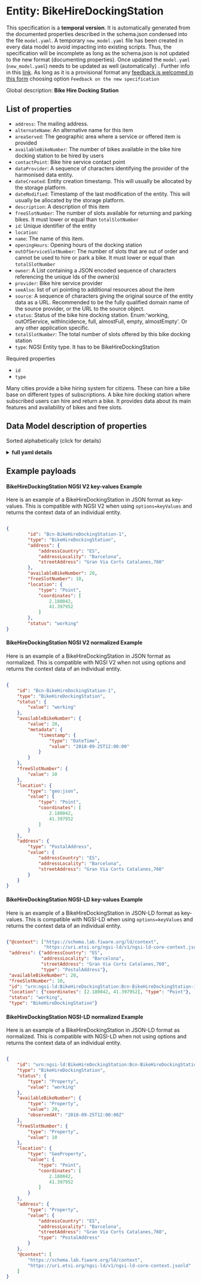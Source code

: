 Entity: BikeHireDockingStation  
==============================  
This specification is a **temporal version**. It is automatically generated from the  documented properties described in the schema.json condensed into the file `model.yaml`. A temporary `new_model.yaml` file has been created in every data model to avoid impacting into existing scripts. Thus, the specification will be incomplete as long as the schema.json is not updated to the new format (documenting properties). Once updated the `model.yaml` (`new_model.yaml`) needs to be updated as well (automatically) . Further info in this [link](https://github.com/smart-data-models/data-models/blob/master/specs/warning_message_new_spec.md). As long as it is a provisional format any [feedback is welcomed in this form](https://smartdatamodels.org/index.php/submit-an-issue-2/) choosing option `Feedback on the new specification`  
Global description: **Bike Hire Docking Station**  

## List of properties  

- `address`: The mailing address.  - `alternateName`: An alternative name for this item  - `areaServed`: The geographic area where a service or offered item is provided  - `availableBikeNumber`: The number of bikes available in the bike hire docking station to be hired by users  - `contactPoint`: Bike hire service contact point  - `dataProvider`: A sequence of characters identifying the provider of the harmonised data entity.  - `dateCreated`: Entity creation timestamp. This will usually be allocated by the storage platform.  - `dateModified`: Timestamp of the last modification of the entity. This will usually be allocated by the storage platform.  - `description`: A description of this item  - `freeSlotNumber`: The number of slots available for returning and parking bikes. It must lower or equal than `totalSlotNumber`  - `id`: Unique identifier of the entity  - `location`:   - `name`: The name of this item.  - `openingHours`: Opening hours of the docking station  - `outOfServiceSlotNumber`: The number of slots that are out of order and cannot be used to hire or park a bike. It must lower or equal than `totalSlotNumber`  - `owner`: A List containing a JSON encoded sequence of characters referencing the unique Ids of the owner(s)  - `provider`: Bike hire service provider  - `seeAlso`: list of uri pointing to additional resources about the item  - `source`: A sequence of characters giving the original source of the entity data as a URL. Recommended to be the fully qualified domain name of the source provider, or the URL to the source object.  - `status`: Status of the bike hire docking station. Enum:'working, outOfService, withIncidence, full, almostFull, empty, almostEmpty'. Or any other application specific.  - `totalSlotNumber`: The total number of slots offered by this bike docking station  - `type`: NGSI Entity type. It has to be BikeHireDockingStation    
Required properties  
- `id`  - `type`    
Many cities provide a bike hiring system for citizens. These can hire a bike base on different types of subscriptions. A bike hire docking station where subscribed users can hire and return a bike. It provides data about its main features and availability of bikes and free slots.  
## Data Model description of properties  
Sorted alphabetically (click for details)  
<details><summary><strong>full yaml details</strong></summary>    
```yaml  
BikeHireDockingStation:    
  description: 'Bike Hire Docking Station'    
  properties:    
    address:    
      description: 'The mailing address.'    
      properties:    
        addressCountry:    
          description: 'Property. The country. For example, Spain. Model:''https://schema.org/Text'''    
          type: string    
        addressLocality:    
          description: 'Property. The locality in which the street address is, and which is in the region. Model:''https://schema.org/Text'''    
          type: string    
        addressRegion:    
          description: 'Property. The region in which the locality is, and which is in the country. Model:''https://schema.org/Text'''    
          type: string    
        areaServed:    
          description: 'Property. The geographic area where a service or offered item is provided. Model:''https://schema.org/Text'''    
          type: string    
        postOfficeBoxNumber:    
          description: 'Property. The post office box number for PO box addresses. For example, Spain. Model:''https://schema.org/Text'''    
          type: string    
        postalCode:    
          description: 'Property. The postal code. For example, Spain. Model:''https://schema.org/Text'''    
          type: string    
        streetAddress:    
          description: 'Property. The street address. Model:''https://schema.org/Text'''    
          type: string    
      type: Property    
    alternateName:    
      description: 'An alternative name for this item'    
      type: Property    
    areaServed:    
      description: 'The geographic area where a service or offered item is provided'    
      type: Property    
      x-ngsi:    
        model: https://schema.org/Text    
    availableBikeNumber:    
      description: 'The number of bikes available in the bike hire docking station to be hired by users'    
      minimum: 0    
      type: Property    
      x-ngsi:    
        model: https://schema.org/Number.    
    contactPoint:    
      description: 'Bike hire service contact point'    
      type: Property    
      x-ngsi:    
        model: https://schema.org/contactPoint    
    dataProvider:    
      description: 'A sequence of characters identifying the provider of the harmonised data entity.'    
      type: Property    
    dateCreated:    
      description: 'Entity creation timestamp. This will usually be allocated by the storage platform.'    
      format: date-time    
      type: Property    
    dateModified:    
      description: 'Timestamp of the last modification of the entity. This will usually be allocated by the storage platform.'    
      format: date-time    
      type: Property    
    description:    
      description: 'A description of this item'    
      type: Property    
    freeSlotNumber:    
      description: 'The number of slots available for returning and parking bikes. It must lower or equal than `totalSlotNumber`'    
      minimum: 0    
      type: Property    
      x-ngsi:    
        model: https://schema.org/Number.    
    id:    
      anyOf: &bikehiredockingstation_-_properties_-_owner_-_items_-_anyof    
        - description: 'Property. Identifier format of any NGSI entity'    
          maxLength: 256    
          minLength: 1    
          pattern: ^[\w\-\.\{\}\$\+\*\[\]`|~^@!,:\\]+$    
          type: string    
        - description: 'Property. Identifier format of any NGSI entity'    
          format: uri    
          type: string    
      description: 'Unique identifier of the entity'    
      type: Property    
    location:    
      $id: https://geojson.org/schema/Geometry.json    
      $schema: "http://json-schema.org/draft-07/schema#"    
      oneOf:    
        - properties:    
            bbox:    
              items:    
                type: number    
              minItems: 4    
              type: array    
            coordinates:    
              items:    
                type: number    
              minItems: 2    
              type: array    
            type:    
              enum:    
                - Point    
              type: string    
          required:    
            - type    
            - coordinates    
          title: 'GeoJSON Point'    
          type: object    
        - properties:    
            bbox:    
              items:    
                type: number    
              minItems: 4    
              type: array    
            coordinates:    
              items:    
                items:    
                  type: number    
                minItems: 2    
                type: array    
              minItems: 2    
              type: array    
            type:    
              enum:    
                - LineString    
              type: string    
          required:    
            - type    
            - coordinates    
          title: 'GeoJSON LineString'    
          type: object    
        - properties:    
            bbox:    
              items:    
                type: number    
              minItems: 4    
              type: array    
            coordinates:    
              items:    
                items:    
                  items:    
                    type: number    
                  minItems: 2    
                  type: array    
                minItems: 4    
                type: array    
              type: array    
            type:    
              enum:    
                - Polygon    
              type: string    
          required:    
            - type    
            - coordinates    
          title: 'GeoJSON Polygon'    
          type: object    
        - properties:    
            bbox:    
              items:    
                type: number    
              minItems: 4    
              type: array    
            coordinates:    
              items:    
                items:    
                  type: number    
                minItems: 2    
                type: array    
              type: array    
            type:    
              enum:    
                - MultiPoint    
              type: string    
          required:    
            - type    
            - coordinates    
          title: 'GeoJSON MultiPoint'    
          type: object    
        - properties:    
            bbox:    
              items:    
                type: number    
              minItems: 4    
              type: array    
            coordinates:    
              items:    
                items:    
                  items:    
                    type: number    
                  minItems: 2    
                  type: array    
                minItems: 2    
                type: array    
              type: array    
            type:    
              enum:    
                - MultiLineString    
              type: string    
          required:    
            - type    
            - coordinates    
          title: 'GeoJSON MultiLineString'    
          type: object    
        - properties:    
            bbox:    
              items:    
                type: number    
              minItems: 4    
              type: array    
            coordinates:    
              items:    
                items:    
                  items:    
                    items:    
                      type: number    
                    minItems: 2    
                    type: array    
                  minItems: 4    
                  type: array    
                type: array    
              type: array    
            type:    
              enum:    
                - MultiPolygon    
              type: string    
          required:    
            - type    
            - coordinates    
          title: 'GeoJSON MultiPolygon'    
          type: object    
      title: 'GeoJSON Geometry'    
    name:    
      description: 'The name of this item.'    
      type: Property    
    openingHours:    
      description: 'Opening hours of the docking station'    
      type: Property    
      x-ngsi:    
        model: http://schema.org/openingHours.    
    outOfServiceSlotNumber:    
      description: 'The number of slots that are out of order and cannot be used to hire or park a bike. It must lower or equal than `totalSlotNumber`'    
      minimum: 0    
      type: Property    
      x-ngsi:    
        model: https://schema.org/Number.    
    owner:    
      description: 'A List containing a JSON encoded sequence of characters referencing the unique Ids of the owner(s)'    
      items:    
        anyOf: *bikehiredockingstation_-_properties_-_owner_-_items_-_anyof    
        description: 'Property. Unique identifier of the entity'    
      type: Property    
    provider:    
      description: 'Bike hire service provider'    
      type: Property    
      x-ngsi:    
        model: https://schema.org/provider.    
    seeAlso:    
      description: 'list of uri pointing to additional resources about the item'    
      oneOf:    
        - items:    
            - format: uri    
              type: string    
          minItems: 1    
          type: array    
        - format: uri    
          type: string    
      type: Property    
    source:    
      description: 'A sequence of characters giving the original source of the entity data as a URL. Recommended to be the fully qualified domain name of the source provider, or the URL to the source object.'    
      type: Property    
    status:    
      description: 'Status of the bike hire docking station. Enum:''working, outOfService, withIncidence, full, almostFull, empty, almostEmpty''. Or any other application specific.'    
      enum:    
        - almostEmpty    
        - almostFull    
        - empty    
        - full    
        - outOfService    
        - withIncidence    
        - working    
      type: Property    
      x-ngsi:    
        model: https://schema.org/Number    
    totalSlotNumber:    
      description: 'The total number of slots offered by this bike docking station'    
      minimum: 0    
      type: Property    
      x-ngsi:    
        model: https://schema.org/Number.    
    type:    
      description: 'NGSI Entity type. It has to be BikeHireDockingStation'    
      enum:    
        - BikeHireDockingStation    
      type: Property    
  required:    
    - id    
    - type    
  type: object    
```  
</details>    
## Example payloads    
#### BikeHireDockingStation NGSI V2 key-values Example    
Here is an example of a BikeHireDockingStation in JSON format as key-values. This is compatible with NGSI V2 when  using `options=keyValues` and returns the context data of an individual entity.  
```json  
{  
        "id": "Bcn-BikeHireDockingStation-1",  
        "type": "BikeHireDockingStation",  
        "address": {  
            "addressCountry": "ES",  
            "addressLocality": "Barcelona",  
            "streetAddress": "Gran Via Corts Catalanes,760"  
        },  
        "availableBikeNumber": 20,  
        "freeSlotNumber": 10,  
        "location": {  
            "type": "Point",  
            "coordinates": [  
                2.180042,  
                41.397952  
            ]  
        },  
        "status": "working"  
}  
```  
#### BikeHireDockingStation NGSI V2 normalized Example    
Here is an example of a BikeHireDockingStation in JSON format as normalized. This is compatible with NGSI V2 when not using options and returns the context data of an individual entity.  
```json  
{  
    "id": "Bcn-BikeHireDockingStation-1",  
    "type": "BikeHireDockingStation",   
    "status": {  
        "value": "working"  
    },   
    "availableBikeNumber": {  
        "value": 20,  
        "metadata": {  
            "timestamp": {  
                "type": "DateTime",  
                "value": "2018-09-25T12:00:00"  
            }  
        }  
    },   
    "freeSlotNumber": {  
        "value": 10  
    },   
    "location": {  
        "type": "geo:json",   
        "value": {  
            "type": "Point",   
            "coordinates": [  
                2.180042,   
                41.397952  
            ]  
        }  
    },   
    "address": {  
        "type": "PostalAddress",   
        "value": {  
            "addressCountry": "ES",   
            "addressLocality": "Barcelona",   
            "streetAddress": "Gran Via Corts Catalanes,760"  
        }  
    }  
}  
```  
#### BikeHireDockingStation NGSI-LD key-values Example    
Here is an example of a BikeHireDockingStation in JSON-LD format as key-values. This is compatible with NGSI-LD when  using `options=keyValues` and returns the context data of an individual entity.  
```json  
{"@context": ["https://schema.lab.fiware.org/ld/context",  
              "https://uri.etsi.org/ngsi-ld/v1/ngsi-ld-core-context.jsonld"],  
 "address": {"addressCountry": "ES",  
             "addressLocality": "Barcelona",  
             "streetAddress": "Gran Via Corts Catalanes,760",  
             "type": "PostalAddress"},  
 "availableBikeNumber": 20,  
 "freeSlotNumber": 10,  
 "id": "urn:ngsi-ld:BikeHireDockingStation:Bcn-BikeHireDockingStation-1",  
 "location": {"coordinates": [2.180042, 41.397952], "type": "Point"},  
 "status": "working",  
 "type": "BikeHireDockingStation"}  
```  
#### BikeHireDockingStation NGSI-LD normalized Example    
Here is an example of a BikeHireDockingStation in JSON-LD format as normalized. This is compatible with NGSI-LD when not using options and returns the context data of an individual entity.  
```json  
{  
    "id": "urn:ngsi-ld:BikeHireDockingStation:Bcn-BikeHireDockingStation-1",  
    "type": "BikeHireDockingStation",  
    "status": {  
        "type": "Property",  
        "value": "working"  
    },  
    "availableBikeNumber": {  
        "type": "Property",  
        "value": 20,  
        "observedAt": "2018-09-25T12:00:00Z"  
    },  
    "freeSlotNumber": {  
        "type": "Property",  
        "value": 10  
    },  
    "location": {  
        "type": "GeoProperty",  
        "value": {  
            "type": "Point",  
            "coordinates": [  
                2.180042,  
                41.397952  
            ]  
        }  
    },  
    "address": {  
        "type": "Property",  
        "value": {  
            "addressCountry": "ES",  
            "addressLocality": "Barcelona",  
            "streetAddress": "Gran Via Corts Catalanes,760",  
            "type": "PostalAddress"  
        }  
    },  
    "@context": [  
        "https://schema.lab.fiware.org/ld/context",  
        "https://uri.etsi.org/ngsi-ld/v1/ngsi-ld-core-context.jsonld"  
    ]  
}  
```  
